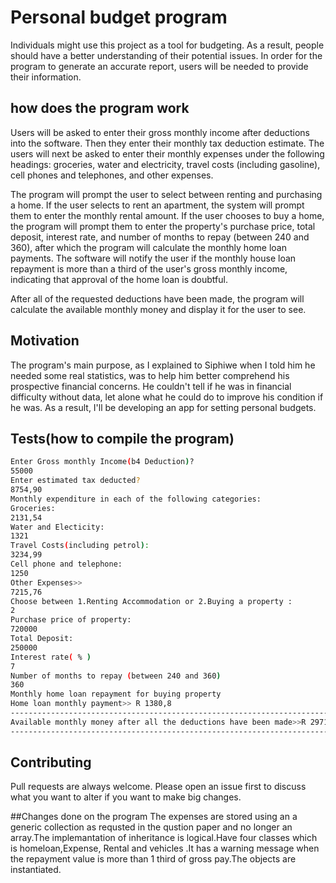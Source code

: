 # Personal budget program

Individuals might use this project as a tool for budgeting. As a result, people should have a better understanding of their potential issues. In order for the 
program to generate an accurate report, users will be needed to provide their information.

## how does the program work

Users will be asked to enter their gross monthly income after deductions into the software. Then they enter their monthly tax deduction estimate. The users will next 
be asked to enter their monthly expenses under the following headings: groceries, water and electricity, travel costs (including gasoline), cell phones and telephones, and other expenses.

The program will prompt the user to select between renting and purchasing a home. If the user selects to rent an apartment, the system will prompt them to enter the
monthly rental amount. If the user chooses to buy a home, the program will prompt them to enter the property's purchase price, total deposit, interest rate,
and number of months to repay (between 240 and 360), after which the program will calculate the monthly home loan payments. The software will notify the user if
the monthly house loan repayment is more than a third of the user's gross monthly income, indicating that approval of the home loan is doubtful.


After all of the requested deductions have been made, the program will calculate the available monthly money and display it for the user to see.

## Motivation
The program's main purpose, as I explained to Siphiwe when I told him he needed some real statistics, was to help him better comprehend his prospective 
financial concerns. He couldn't tell if he was in financial difficulty without data, let alone what he could do to improve his condition if he was. As a result,
I'll be developing an app for setting personal budgets.

## Tests(how to compile the program)
```bash
Enter Gross monthly Income(b4 Deduction)?
55000
Enter estimated tax deducted?
8754,90
Monthly expenditure in each of the following categories:
Groceries:
2131,54
Water and Electicity:
1321
Travel Costs(including petrol):
3234,99
Cell phone and telephone:
1250
Other Expenses>>
7215,76
Choose between 1.Renting Accommodation or 2.Buying a property :
2
Purchase price of property:
720000
Total Deposit:
250000
Interest rate( % )
7
Number of months to repay (between 240 and 360)
360
Monthly home loan repayment for buying property
Home loan monthly payment>> R 1380,8
--------------------------------------------------------------------------------------
Available monthly money after all the deductions have been made>>R 29711,01
--------------------------------------------------------------------------------------
```

## Contributing

Pull requests are always welcome. Please open an issue first to discuss what you want to alter if you want to make big changes.

##Changes done on the program
The expenses are stored using an a generic collection as requsted in the qustion paper and no longer an array.The implemantation of inheritance is logical.Have four classes which is homeloan,Expense,
Rental and vehicles .It has a warning message when the repayment value is more than 1 third of gross pay.The objects are instantiated.
